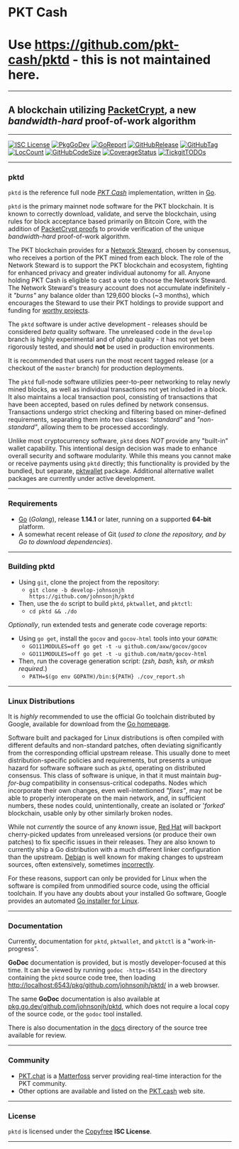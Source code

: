 # PKT Cash

# Use https://github.com/pkt-cash/pktd - this is not maintained here.

---

## A blockchain utilizing [PacketCrypt](<(https://pkt.cash/PacketCrypt-2020-09-04.pdf)>), a new _bandwidth-hard_ proof-of-work algorithm

---

[![ISC License](http://img.shields.io/badge/license-ISC-blue.svg)](http://Copyfree.org)
[![PkgGoDev](https://pkg.go.dev/badge/github.com/johnsonjh/pktd)](https://pkg.go.dev/github.com/johnsonjh/pktd)
[![GoReport](https://goreportcard.com/badge/github.com/johnsonjh/pktd)](https://goreportcard.com/report/github.com/johnsonjh/pktd)
[![GitHubRelease](https://img.shields.io/github/release/johnsonjh/pktd.svg)](https://github.com/johnsonjh/pktd/releases/)
[![GitHubTag](https://img.shields.io/github/tag/johnsonjh/pktd.svg)](https://github.com/johnsonjh/pktd/tags/)
[![LocCount](https://img.shields.io/tokei/lines/github/johnsonjh/pktd.svg)](https://github.com/XAMPPRocky/tokei)
[![GitHubCodeSize](https://img.shields.io/github/languages/code-size/johnsonjh/pktd.svg)](https://github.com/johnsonjh/pktd)
[![CoverageStatus](https://coveralls.io/repos/johnsonjh/pktd/badge.svg?branch=develop)](https://coveralls.io/johnsonjh/pktd?branch=develop)
[![TickgitTODOs](https://img.shields.io/endpoint?url=https://api.tickgit.com/badge?repo=github.com/johnsonjh/pktd)](https://www.tickgit.com/browse?repo=github.com/johnsonjh/pktd)

---

### pktd

`pktd` is the reference full node [_PKT Cash_](https://pkt.cash/)
implementation, written in [Go](https://go.dev/).

`pktd` is the primary mainnet node software for the PKT blockchain. It is known
to correctly download, validate, and serve the blockchain, using rules for block
acceptance based primarily on Bitcoin Core, with the addition of
[PacketCrypt proofs](https://pkt.cash/PacketCrypt-2020-09-04.pdf) to provide
verification of the unique _bandwidth-hard_ proof-of-work algorithm.

The PKT blockchain provides for a
[Network Steward](https://pkt.cash/network-steward/), chosen by consensus, who
receives a portion of the PKT mined from each block. The role of the Network
Steward is to support the PKT blockchain and ecosystem, fighting for enhanced
privacy and greater individual autonomy for all. Anyone holding PKT Cash is
eligible to cast a vote to choose the Network Steward. The Network Steward's
treasury account does not accumulate indefinitely - it _"burns"_ any balance
older than 129,600 blocks (~3 months), which encourages the Steward to use their
PKT holdings to provide support and funding for
[worthy projects](https://github.com/pkt-cash/ns-projects).

The `pktd` software is under active development - releases should be considered
_beta_ quality software. The unreleased code in the `develop` branch is highly
experimental and of _alpha_ quality - it has not yet been rigorously tested, and
should **not** be used in production environments.

It is recommended that users run the most recent tagged release (or a checkout
of the `master` branch) for production deployments.

The `pktd` full-node software utilizies peer-to-peer networking to relay newly
mined blocks, as well as individual transactions not yet included in a block. It
also maintains a local transaction pool, consisting of transactions that have
been accepted, based on rules defined by network consensus. Transactions undergo
strict checking and filtering based on miner-defined requirements, separating
them into two classes: _"standard"_ and _"non-standard"_, allowing them to be
processed accordingly.

Unlike most cryptocurrency software, `pktd` does _NOT_ provide any "built-in"
wallet capability. This intentional design decision was made to enhance overall
security and software modularity. While this means you cannot make or receive
payments using `pktd` directly; this functionality is provided by the bundled,
but separate, [pktwallet](https://github.com/pkt-cash/pktd/pktwallet/) package.
Additional alternative wallet packages are currently under active development.

---

### Requirements

- [Go](http://golang.org/) (_Golang_), release **1.14.1** or later, running on a
  supported **64-bit** platform.
- A somewhat recent release of Git (_used to clone the repository, and by Go to
  download dependencies_).

---

### Building pktd

- Using `git`, clone the project from the repository:
  - `git clone -b develop-johnsonjh https://github.com/johnsonjh/pktd`
- Then, use the `do` script to build `pktd`, `pktwallet`, and `pktctl`:
  - `cd pktd && ./do`

_Optionally_, run extended tests and generate code coverage reports:

- Using `go get`, install the `gocov` and `gocov-html` tools into your `GOPATH`:
  - `GO111MODULES=off go get -t -u github.com/axw/gocov/gocov`
  - `GO111MODULES=off go get -t -u github.com/matm/gocov-html`
- Then, run the coverage generation script: (_zsh, bash, ksh, or mksh
  required_.)
  - `PATH=$(go env GOPATH)/bin:${PATH} ./cov_report.sh`

---

### Linux Distributions

It is _highly_ recommended to use the official Go toolchain distributed by
Google, available for download from the [Go homepage](https://golang.org/dl).

Software built and packaged for Linux distributions is often compiled with
different defaults and non-standard patches, often deviating significantly from
the corresponding official upstream release. This usually done to meet
distribution-specific policies and requirements, but presents a unique hazard
for software software such as `pktd`, operating on distributed consensus. This
class of software is unique, in that it must maintain _bug-for-bug_
compatibility in consensus-critical codepaths. Nodes which incorporate their own
changes, even well-intentioned _"fixes"_, may not be able to properly
interoperate on the main network, and, in sufficient numbers, these nodes could,
unintentionally, create an isolated or '_forked_' blockchain, usable only by
other similarly broken nodes.

While not _currently_ the source of any _known_ issue,
[Red Hat](https://bugzilla.redhat.com/buglist.cgi?bug_status=NEW&bug_status=ASSIGNED&bug_status=ON_QA&component=golang)
will backport cherry-picked updates from unreleased versions (or produce their
own patches) to fix specific issues in their releases. They are also known to
currently ship a Go distribution with a much different linker configuration than
the upstream. [Debian](https://tracker.debian.org/pkg/golang-defaults) is well
known for making changes to upstream sources, often extensively, sometimes
[incorrectly](https://www.zdnet.com/article/debian-and-ubuntu-openssl-generates-useless-crypto-keys/).

For these reasons, support can only be provided for Linux when the software is
compiled from unmodified source code, using the official toolchain. If you have
any doubts about your installed Go software, Google provides an automated
[Go installer for Linux](https://storage.googleapis.com/golang/getgo/installer_linux).

---

### Documentation

Currently, documentation for `pktd`, `pktwallet`, and `pktctl` is a
"work-in-progress".

**GoDoc** documentation is provided, but is mostly developer-focused at this
time. It can be viewed by running `godoc -http=:6543` in the directory
containing the `pktd` source code tree, then loading
[http://localhost:6543/pkg/github.com/johnsonjh/pktd/](http://localhost:6543/pkg/github.com/gridfinity/pktd/)
in a web browser.

The same **GoDoc** documentation is also available at
[pkg.go.dev/github.com/johnsonjh/pktd](https://pkg.go.dev/github.com/johnsonjh/pktd),
which does not require a local copy of the source code, or the `godoc` tool
installed.

There is also documentation in the
[docs](https://github.com/johnsonjh/pktd/tree/develop/docs) directory of the
source tree available for review.

---

### Community

- [PKT.chat](https://pkt.chat) is a
  [Matterfoss](https://github.com/cjdelisle/Matterfoss) server providing
  real-time interaction for the PKT community.
- Other options are available and listed on the
  [PKT.cash](https://pkt.cash/community/) web site.

---

### License

`pktd` is licensed under the [Copyfree](http://Copyfree.org) **ISC License**.

---
